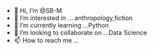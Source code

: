 - 👋 Hi, I’m @SB-M
- 👀 I’m interested in ... anthropology,fiction
- 🌱 I’m currently learning ...Python
- 💞️ I’m looking to collaborate on ...Data Science
- 📫 How to reach me ...

<!---
SB-M/SB-M is a ✨ special ✨ repository because its `README.md` (this file) appears on your GitHub profile.
You can click the Preview link to take a look at your changes.
--->

